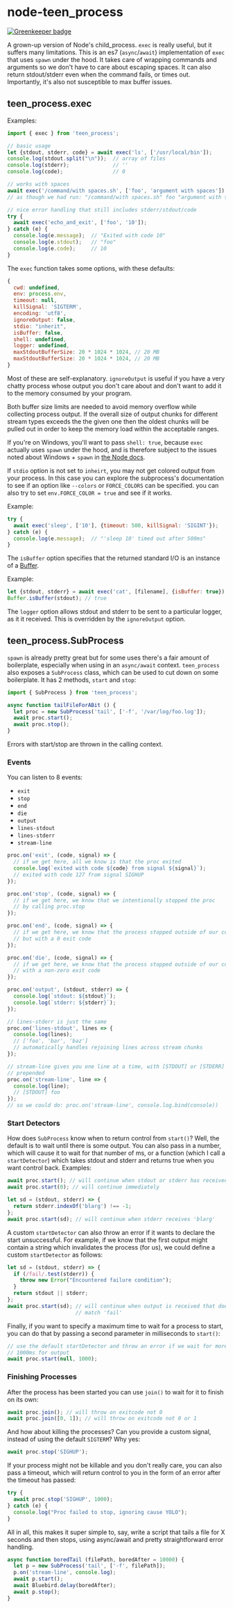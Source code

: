 node-teen_process
=================

[![Greenkeeper badge](https://badges.greenkeeper.io/appium/node-teen_process.svg)](https://greenkeeper.io/)

A grown-up version of Node's child_process. `exec` is really useful, but it
suffers many limitations. This is an es7 (`async`/`await`) implementation of
`exec` that uses `spawn` under the hood. It takes care of wrapping commands and
arguments so we don't have to care about escaping spaces. It can also return
stdout/stderr even when the command fails, or times out. Importantly, it's also
not susceptible to max buffer issues.

## teen_process.exec

Examples:

```js
import { exec } from 'teen_process';

// basic usage
let {stdout, stderr, code} = await exec('ls', ['/usr/local/bin']);
console.log(stdout.split("\n"));  // array of files
console.log(stderr);              // ''
console.log(code);                // 0

// works with spaces
await exec('/command/with spaces.sh', ['foo', 'argument with spaces'])
// as though we had run: "/command/with spaces.sh" foo "argument with spaces"

// nice error handling that still includes stderr/stdout/code
try {
  await exec('echo_and_exit', ['foo', '10']);
} catch (e) {
  console.log(e.message);  // "Exited with code 10"
  console.log(e.stdout);   // "foo"
  console.log(e.code);     // 10
}
```

The `exec` function takes some options, with these defaults:

```js
{
  cwd: undefined,
  env: process.env,
  timeout: null,
  killSignal: 'SIGTERM',
  encoding: 'utf8',
  ignoreOutput: false,
  stdio: "inherit",
  isBuffer: false,
  shell: undefined,
  logger: undefined,
  maxStdoutBufferSize: 20 * 1024 * 1024, // 20 MB
  maxStdoutBufferSize: 20 * 1024 * 1024, // 20 MB
}
```

Most of these are self-explanatory. `ignoreOutput` is useful if you have a very
chatty process whose output you don't care about and don't want to add it to
the memory consumed by your program.

Both buffer size limits are needed to avoid memory overflow while collecting
process output. If the overall size of output chunks for different stream types exceeds the the given one then the oldest chunks will be pulled out in order to keep the memory load within the acceptable ranges.

If you're on Windows, you'll want to pass `shell: true`, because `exec`
actually uses `spawn` under the hood, and is therefore subject to the issues
noted about Windows + `spawn` in [the Node
docs](https://nodejs.org/api/child_process.html).

If `stdio` option is not set to `inheirt`, you may not get colored output from your process. In this case you can explore the subprocess's documentation to see if an option like `--colors` or `FORCE_COLORS` can be specified. you can also try to set `env.FORCE_COLOR = true` and see if it works.

Example:

```js
try {
  await exec('sleep', ['10'], {timeout: 500, killSignal: 'SIGINT'});
} catch (e) {
  console.log(e.message);  // "'sleep 10' timed out after 500ms"
}
```

The `isBuffer` option specifies that the returned standard I/O is an instance
of a [Buffer](https://nodejs.org/api/buffer.html).

Example:

```js
let {stdout, stderr} = await exec('cat', [filename], {isBuffer: true});
Buffer.isBuffer(stdout); // true
```

The `logger` option allows stdout and stderr to be sent to a particular logger,
as it it received. This is overridden by the `ignoreOutput` option.


## teen_process.SubProcess

`spawn` is already pretty great but for some uses there's a fair amount of
boilerplate, especially when using in an `async/await` context. `teen_process`
also exposes a `SubProcess` class, which can be used to cut down on some
boilerplate. It has 2 methods, `start` and `stop`:

```js
import { SubProcess } from 'teen_process';

async function tailFileForABit () {
  let proc = new SubProcess('tail', ['-f', '/var/log/foo.log']);
  await proc.start();
  await proc.stop();
}
```

Errors with start/stop are thrown in the calling context.

### Events

You can listen to 8 events:

* `exit`
* `stop`
* `end`
* `die`
* `output`
* `lines-stdout`
* `lines-stderr`
* `stream-line`

```js
proc.on('exit', (code, signal) => {
  // if we get here, all we know is that the proc exited
  console.log(`exited with code ${code} from signal ${signal}`);
  // exited with code 127 from signal SIGHUP
});

proc.on('stop', (code, signal) => {
  // if we get here, we know that we intentionally stopped the proc
  // by calling proc.stop
});

proc.on('end', (code, signal) => {
  // if we get here, we know that the process stopped outside of our control
  // but with a 0 exit code
});

proc.on('die', (code, signal) => {
  // if we get here, we know that the process stopped outside of our control
  // with a non-zero exit code
});

proc.on('output', (stdout, stderr) => {
  console.log(`stdout: ${stdout}`);
  console.log(`stderr: ${stderr}`);
});

// lines-stderr is just the same
proc.on('lines-stdout', lines => {
  console.log(lines);
  // ['foo', 'bar', 'baz']
  // automatically handles rejoining lines across stream chunks
});

// stream-line gives you one line at a time, with [STDOUT] or [STDERR]
// prepended
proc.on('stream-line', line => {
  console.log(line);
  // [STDOUT] foo
});
// so we could do: proc.on('stream-line', console.log.bind(console))
```

### Start Detectors

How does `SubProcess` know when to return control from `start()`? Well, the
default is to wait until there is some output. You can also pass in a number,
which will cause it to wait for that number of ms, or a function (which I call
a `startDetector`) which takes stdout and stderr and returns true when you want
control back. Examples:

```js
await proc.start(); // will continue when stdout or stderr has received data
await proc.start(0); // will continue immediately

let sd = (stdout, stderr) => {
  return stderr.indexOf('blarg') !== -1;
};
await proc.start(sd); // will continue when stderr receives 'blarg'
```

A custom `startDetector` can also throw an error if it wants to declare the
start unsuccessful. For example, if we know that the first output might contain
a string which invalidates the process (for us), we could define a custom
`startDetector` as follows:

```js
let sd = (stdout, stderr) => {
  if (/fail/.test(stderr)) {
    throw new Error("Encountered failure condition");
  }
  return stdout || stderr;
};
await proc.start(sd); // will continue when output is received that doesn't
                      // match 'fail'
```

Finally, if you want to specify a maximum time to wait for a process to start,
you can do that by passing a second parameter in milliseconds to `start()`:

```js
// use the default startDetector and throw an error if we wait for more than
// 1000ms for output
await proc.start(null, 1000);
```

### Finishing Processes

After the process has been started you can use `join()` to wait for it to
finish on its own:

```js
await proc.join(); // will throw on exitcode not 0
await proc.join([0, 1]); // will throw on exitcode not 0 or 1
```

And how about killing the processes? Can you provide a custom signal, instead
of using the default `SIGTERM`? Why yes:

```js
await proc.stop('SIGHUP');
```

If your process might not be killable and you don't really care, you can also
pass a timeout, which will return control to you in the form of an error after
the timeout has passed:

```js
try {
  await proc.stop('SIGHUP', 1000);
} catch (e) {
  console.log("Proc failed to stop, ignoring cause YOLO");
}
```

All in all, this makes it super simple to, say, write a script that tails
a file for X seconds and then stops, using async/await and pretty
straightforward error handling.

```js
async function boredTail (filePath, boredAfter = 10000) {
  let p = new SubProcess('tail', ['-f', filePath]);
  p.on('stream-line', console.log);
  await p.start();
  await Bluebird.delay(boredAfter);
  await p.stop();
}
```
